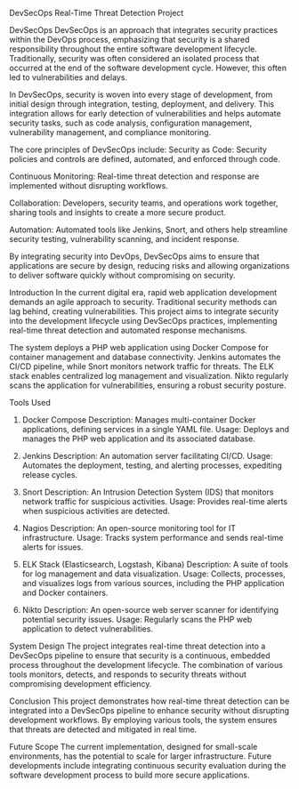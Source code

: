 DevSecOps Real-Time Threat Detection Project

DevSecOps
DevSecOps is an approach that integrates security practices within the DevOps process, emphasizing that security is a shared responsibility throughout the entire software development lifecycle. Traditionally, security was often considered an isolated process that occurred at the end of the software development cycle. However, this often led to vulnerabilities and delays.

In DevSecOps, security is woven into every stage of development, from initial design through integration, testing, deployment, and delivery. This integration allows for early detection of vulnerabilities and helps automate security tasks, such as code analysis, configuration management, vulnerability management, and compliance monitoring.

The core principles of DevSecOps include:
Security as Code: Security policies and controls are defined, automated, and enforced through code.

Continuous Monitoring: Real-time threat detection and response are implemented without disrupting workflows.

Collaboration: Developers, security teams, and operations work together, sharing tools and insights to create a more secure product.

Automation: Automated tools like Jenkins, Snort, and others help streamline security testing, vulnerability scanning, and incident response.

By integrating security into DevOps, DevSecOps aims to ensure that applications are secure by design, reducing risks and allowing organizations to deliver software quickly without compromising on security.

Introduction
In the current digital era, rapid web application development demands an agile approach to security. Traditional security methods can lag behind, creating vulnerabilities. This project aims to integrate security into the development lifecycle using DevSecOps practices, implementing real-time threat detection and automated response mechanisms.

The system deploys a PHP web application using Docker Compose for container management and database connectivity. Jenkins automates the CI/CD pipeline, while Snort monitors network traffic for threats. The ELK stack enables centralized log management and visualization. Nikto regularly scans the application for vulnerabilities, ensuring a robust security posture.

Tools Used
1. Docker Compose
Description: Manages multi-container Docker applications, defining services in a single YAML file.
Usage: Deploys and manages the PHP web application and its associated database.

2. Jenkins
Description: An automation server facilitating CI/CD.
Usage: Automates the deployment, testing, and alerting processes, expediting release cycles.

3. Snort
Description: An Intrusion Detection System (IDS) that monitors network traffic for suspicious activities.
Usage: Provides real-time alerts when suspicious activities are detected.

4. Nagios
Description: An open-source monitoring tool for IT infrastructure.
Usage: Tracks system performance and sends real-time alerts for issues.

5. ELK Stack (Elasticsearch, Logstash, Kibana)
Description: A suite of tools for log management and data visualization.
Usage: Collects, processes, and visualizes logs from various sources, including the PHP application and Docker containers.

6. Nikto
Description: An open-source web server scanner for identifying potential security issues.
Usage: Regularly scans the PHP web application to detect vulnerabilities.

System Design
The project integrates real-time threat detection into a DevSecOps pipeline to ensure that security is a continuous, embedded process throughout the development lifecycle. The combination of various tools monitors, detects, and responds to security threats without compromising development efficiency.

Conclusion
This project demonstrates how real-time threat detection can be integrated into a DevSecOps pipeline to enhance security without disrupting development workflows. By employing various tools, the system ensures that threats are detected and mitigated in real time.

Future Scope
The current implementation, designed for small-scale environments, has the potential to scale for larger infrastructure. Future developments include integrating continuous security evaluation during the software development process to build more secure applications.